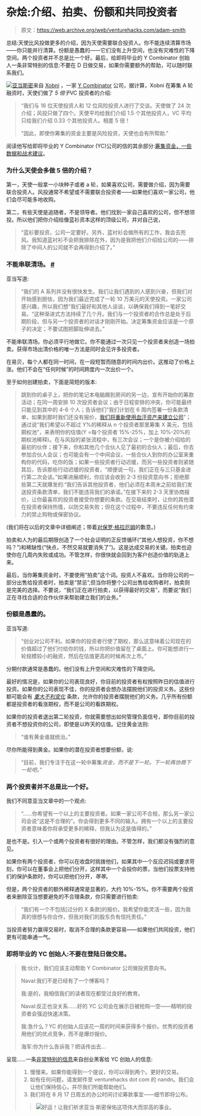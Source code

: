 # 杂烩:介绍、拍卖、份额和共同投资者

> 原文：<https://web.archive.org/web/venturehacks.com/adam-smith>

总结:天使比风投做更多的介绍，因为天使需要联合投资人。你不能连续清算市场——你只能并行清算。份额是愚蠢的——它们没有上升空间，也没有灾难性的下降空间。两个投资者并不总是比一个好。最后，给即将毕业的 Y Combinator 创始人一条非常特别的信息:不要在 D 日做交易，如果你需要额外的帮助，可以随时联系我们。

[![](img/8019d6f03f1cad1541ce5d93ec1eed9c.png)](https://web.archive.org/web/20221128040303/http://www.xobni.com/executive_bios.php#adam_smith)[亚当斯密](https://web.archive.org/web/20221128040303/http://www.xobni.com/executive_bios.php)来自 [Xobni](https://web.archive.org/web/20221128040303/http://www.xobni.com/) ，一家 [Y Combinator](https://web.archive.org/web/20221128040303/http://ycombinator.com/index.html) 公司，据计算，Xobni 在筹集 A 轮融资时，天使们做了 *5 倍于*VC 投资者的介绍:

> “我们与 16 位天使投资人和 12 位风险投资人进行了交谈。天使做了 24 次介绍；风投只做了四个。天使平均给我们介绍 1.5 个其他投资人，VC 平均只给我们介绍 0.33 个其他投资人。相差 5 倍！
> 
> "因此，即使你筹集的资金主要是风险投资，天使也会有所帮助."

阅读他写给即将毕业的 Y Combinator (YC)公司的信的其余部分:[筹集资金，一些数据和战术建议](https://web.archive.org/web/20221128040303/http://blogs.xobni.com/asmith/archives/50)。

### 为什么天使会多做 5 倍的介绍？

第一，天使一般拿一小块种子或者 a 轮，如果喜欢公司，需要做介绍，因为需要联合投资人。风投通常不希望或不需要联合投资者——如果他们喜欢一家公司，他们会尽可能多地收购。

第二，有些天使是追随者，不是领导者。他们找到一家自己喜欢的公司，但不想领投。所以他们把你介绍给像蓝衫资本这样的顶级公司，并对自己说，

> “蓝衫要投资，公司一定要好。另外，蓝衬衫会做所有的工作，我会去兜风。我知道蓝衬衫不会把我排除在外，因为是我把他们介绍给公司的——排除了中间人的公司就不会再得到介绍了。”

### 不能串联清场。 [#](#series "series")

亚当写道:

> “我们的 A 系列并没有很快发生。我们让我们遇到的人感到兴奋，但我们对开始感到胆怯，因为我们最近完成了一轮 10 万美元的天使投资。一家公司感兴趣，所以我们想“我们最好和其他人谈谈，以确保我们得到一笔好交易。“这种渐进式方法持续了几个月。我们与一个投资者的合作总是处于后期阶段，但与另一个投资者的对话才刚刚开始。决定筹集资金应该是一个原子的决定；不要试图把脚趾伸进去。”

不能串联清场。你必须平行地做它。你不能通过一次只见一个投资者来创造一场拍卖。获得市场出清价格的唯一方法是同时会见许多投资者。

在易贝，每个人都在同一时间，在一段短暂而随意的时间内出价。这推动了价格上涨。他们不会在“任何时候”的时间跨度内一次出价一个。

至于如何创建拍卖，下面是简短的版本:

> 跳到你的桌子上，把你的笔记本电脑踢到房间的另一边，宣布开始你的筹款活动；在同一周安排 10 次投资者会议；由于日程安排的冲突，你可能最终只能见到其中的 4-6 个人；告诉他们“我们计划在 6 周内签署一份条款清单，如果到那时我们还没有报价，[我们将重新使用血汗资产来建立公司](https://web.archive.org/web/20221128040303/http://blog.pmarca.com/2007/06/the_pmarca_guid_2.html)”；通过说“我们希望以不超过 Y%的稀释从 n 个投资者那里筹集 X 美元，包括期权池”，来表明你的估值(Y =每个投资者 15%-25%，加上 10%-20%的期权池稀释)。在与风投的紧张流程中，有三次会议；一个是你被介绍给的最初的伙伴；接下来，你和其他几个合伙人见了最初的合伙人；最后，你去参加合伙人会议；也可能会有一个中间会议，一些合伙人到你的办公室来重构你的代码，吃你的饭；如果一些投资者行动迟缓，而另一些投资者则紧随其后，告诉那些行动迟缓的投资者，“顺便说一句，我们正在与三只基金进行第二次会谈。”如果进展顺利，你应该会收到 2-3 份投资意向书；拒绝那些第二天就爆发的:“我们告诉其他投资者，他们必须在本周末之前给我们发送投资条款清单，我们不能违背我们的承诺。”在接下来的 2-3 天里协商报价，让你最喜欢的投资者接受你想要的条款。在交易结束时，让你的其他潜在投资者保持热情，以防交易失败；但在这个过程中，不要违反任何有约束力的禁止购物或保密协议。

(我们将在以后的文章中详细阐述；带着[对保罗·格拉厄姆](https://web.archive.org/web/20221128040303/http://www.paulgraham.com/writing44.html)的歉意。)

拍卖和人为的最后期限创造了一个社会证明的正反馈循环(“其他人想投资，你不想吗？”)和稀缺性(“快点，不然交易就要消失了”)。这是达成交易的关键。拍卖也迫使你在几周内失败或成功。不管怎样，你很快就会回到为客户创造价值的轨道上来。

最后，当你筹集资金时，不要使用“拍卖”这个词。投资人不喜欢。当你将公司的一部分出售给投资者时，拍卖是“禁忌”,但当你将整个公司出售给收购者时，拍卖则是完美的选择。不要说，“我们正在进行拍卖，以获得最好的交易”，而要说“我们正在寻找合适的合作伙伴来帮助建立我们的业务。”

### 份额是愚蠢的。

亚当写道:

> “创业对公司不利。如果你的投资者行使了期权，那么这意味着公司现在的价值超过了他们付给你的钱，所以你把价值留在了桌面上。你可能想进行一轮规模较小的融资，然后在估值更高的时候再次上市。”

分期付款通常是愚蠢的。他们没有上升空间和灾难性的下降空间。

最好的情况是，如果你的公司表现良好，你目前的投资者有权按照昨日的估值进行投资。如果你的公司表现不佳，你的投资者会想办法摆脱他们的投资义务。这些份额可能会有 [*重大不利变化*](https://web.archive.org/web/20221128040303/http://vcexperts.com/vce/library/encyclopedia/documents_view.asp?document_id=620) 条款，允许你的投资者摆脱他们的义务。几乎所有份额都是投资者的看涨期权，而不是公司的看跌期权。

如果你的投资者退出第二轮投资，你就需要想出如何管理负面信号，即你目前的投资者不想投资你的公司，即使是以昨天的估值。记住黄金法则:

> “谁有黄金谁就统治。”

尽你所能得到黄金。如果你的潜在投资者想要份额，说:

> “目前，我们专注于在这一轮中筹集*资金，而不是下一轮。下一轮再协商下一轮吧。”*

### 两个投资者并不总是比一个好。

我们不同意亚当文章中的一个观点:

> “……你希望有一个以上的主要投资者。如果一家公司不合规，那么另一家公司会说“这是不合理的”。你会得到更多不同的输入。拥有一个以上的主要投资者意味着你将承受更多的稀释，但我认为这是值得的。”

是也不是。引入一个或两个投资者有很好的理由。不管怎样，我们都没有强烈的意见。

如果你有两个投资者，你可以在收盘时挑拨他们，如果其中一个反应迟钝或要求苛刻，你可以在董事会上把他们分开，这样其中一个会投你的票，当他们投票支持他们的保护条款时，你可以把他们分开，*等等*。

但是，两个投资者的额外稀释通常是显著的，大约 10%-15%。你不需要两个投资者来删除亚当想要避免的不合理条款，你只需要进行拍卖:

> “我们有一个不包括[过分的 X 条款]的报价。我希望你能灵活一些，因为我真的很想与你合作，但我对我们的股东负有信托责任。”

当投资者努力赢得交易时，取消不合理的条款更容易——如果他们共同投资，他们更有可能串通一气。

### 即将毕业的 YC 创始人:不要在登陆日做交易。

> 我:伙计，我们应该主动帮助 Y Combinator 公司做投资意向书。
> 
> Naval:我们不是已经有了一个博客吗？
> 
> 我:是的，我相信我们的读者现在都受过良好的教育。
> 
> Naval:反正也没关系……好的 YC 公司会在展示日被抢购一空——精明的投资者会强迫快速决策。
> 
> 我:急什么？YC 的创始人应该花一周的时间来获得多个报价。优秀的投资者用他们的优点竞争，而不是爆炒报价。
> 
> 海军:你为什么告诉我？把话传出去…

呈现……一条[非常特别的信息](https://web.archive.org/web/20221128040303/http://en.wikipedia.org/wiki/Very_special_episode)来自创业黑客给 YC 创始人的信息:

> 1.  慢慢来。如果你能得到一个提议，你可以得到两个。更好的交易。
> 2.  如有任何问题，请发邮件至 venturehacks dot com 的 nandn。我们会让他们保持信心，并尽我们所能帮助他们。
> 3.  我们将在 8 月 17 日周五的办公时间讨论筹款事宜——细节即将公布。
> 
> > [![](img/d63b26f848368a5dd2cde3aee97be0a4.png)](https://web.archive.org/web/20221128040303/http://www.footnote.com/viewer.php?image=4346703)好运！让我们祈求亚当·斯密保佑这项伟大而崇高的事业。